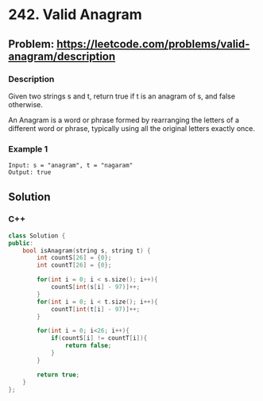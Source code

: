 # 242. Valid Anagram

## Problem: <https://leetcode.com/problems/valid-anagram/description>

### Description

Given two strings s and t, return true if t is an anagram of s, and false otherwise.

An Anagram is a word or phrase formed by rearranging the letters of a different word or phrase, typically using all the original letters exactly once.

### Example 1

```text
Input: s = "anagram", t = "nagaram"
Output: true
```

## Solution

### C++

```cpp
class Solution {
public:
    bool isAnagram(string s, string t) {
        int countS[26] = {0};
        int countT[26] = {0};

        for(int i = 0; i < s.size(); i++){
            countS[int(s[i] - 97)]++;
        }
        for(int i = 0; i < t.size(); i++){
            countT[int(t[i] - 97)]++;
        }

        for(int i = 0; i<26; i++){
            if(countS[i] != countT[i]){
                return false;
            }
        }

        return true;
    }
};
```
